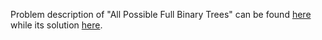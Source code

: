 Problem description of "All Possible Full Binary Trees" can be found [here](https://leetcode.com/problems/all-possible-full-binary-trees/description/) while its solution [here](https://github.com/aurimas13/Solutions-To-Problems/blob/main/LeetCode/Python%20Solutions/All%20Possible%20Full%20Binary%20Trees/all.py).

